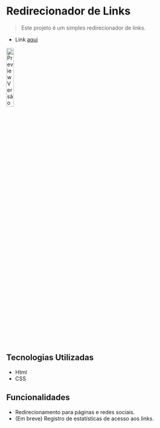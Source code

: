 # Redirecionador de Links

  > Este projeto é um simples redirecionador de links.

- Link [aqui](https://feliphe-blatt.github.io/links/)

<img src="https://github.com/Feliphe-Blatt/portfolio/blob/9297979613e415f0b34571274871abdb719cf037/assets/img/link-mobile.png" id="desktop" title="Preview Versão Desktop" alt="Preview Versão Desktop do Site" width="20%">
  
## Tecnologias Utilizadas

- Html
- CSS

## Funcionalidades

- Redirecionamento para páginas e redes sociais.
- (Em breve) Registro de estatísticas de acesso aos links.
